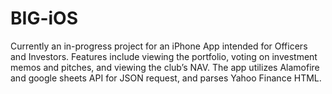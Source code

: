 # BIG-iOS

Currently an in-progress project for an iPhone App intended for Officers and Investors. Features include viewing the portfolio, voting on investment memos and pitches, and viewing the club’s NAV. The app utilizes Alamofire and google sheets API for JSON request, and parses Yahoo Finance HTML.
